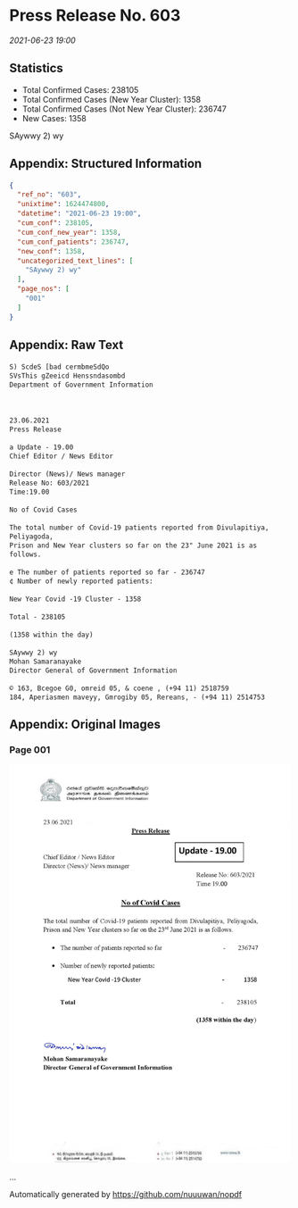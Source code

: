 
# Press Release No. 603
*2021-06-23 19:00*
## Statistics
* Total Confirmed Cases: 238105
* Total Confirmed Cases (New Year Cluster): 1358
* Total Confirmed Cases (Not New Year Cluster): 236747
* New Cases: 1358


SAywwy 2) wy

## Appendix: Structured Information
```json
{
  "ref_no": "603",
  "unixtime": 1624474800,
  "datetime": "2021-06-23 19:00",
  "cum_conf": 238105,
  "cum_conf_new_year": 1358,
  "cum_conf_patients": 236747,
  "new_conf": 1358,
  "uncategorized_text_lines": [
    "SAywwy 2) wy"
  ],
  "page_nos": [
    "001"
  ]
}
```

## Appendix: Raw Text
```text
S) ScdeS [bad cermbmeSdQo
SVsThis gZeeicd Henssndasombd
Department of Government Information

 

23.06.2021
Press Release

a Update - 19.00
Chief Editor / News Editor

Director (News)/ News manager
Release No: 603/2021
Time:19.00

No of Covid Cases

The total number of Covid-19 patients reported from Divulapitiya, Peliyagoda,
Prison and New Year clusters so far on the 23" June 2021 is as follows.

e The number of patients reported so far - 236747
¢ Number of newly reported patients:

New Year Covid -19 Cluster - 1358

Total - 238105

(1358 within the day)

SAywwy 2) wy
Mohan Samaranayake
Director General of Government Information

© 163, Bcegoe G0, omreid 05, & coene , (+94 11) 2518759
184, Aperiasmen maveyy, Gmrogiby 05, Rereans, - (+94 11) 2514753

```

## Appendix: Original Images

### Page 001

![page_no](https://raw.githubusercontent.com/nuuuwan/nopdf_data/main/nopdf.dgigovlk.ref603.page001.jpeg)
        

...

Automatically generated by https://github.com/nuuuwan/nopdf

    
    